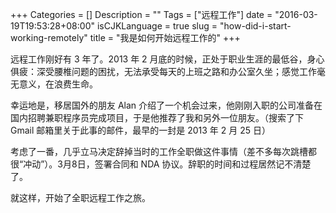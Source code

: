 +++
Categories = []
Description = ""
Tags = ["远程工作"]
date = "2016-03-19T19:53:28+08:00"
isCJKLanguage = true
slug = "how-did-i-start-working-remotely"
title = "我是如何开始远程工作的"
+++

远程工作刚好有 3 年了。2013 年 2 月底的时候，正处于职业生涯的最低谷，身心俱疲：深受腰椎问题的困扰，无法承受每天的上班之路和办公室久坐；感觉工作毫无意义，在浪费生命。

幸运地是，移居国外的朋友 Alan 介绍了一个机会过来，他刚刚入职的公司准备在国内招聘兼职程序员完成项目，于是他推荐了我和另外一位朋友。（搜索了下 Gmail 邮箱里关于此事的邮件，最早的一封是 2013 年 2 月 25 日）

考虑了一番，几乎立马决定辞掉当时的工作全职做这件事情（差不多每次跳槽都很“冲动”）。3月8日，签署合同和 NDA 协议。辞职的时间和过程居然记不清楚了。

就这样，开始了全职远程工作之旅。